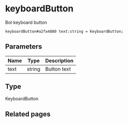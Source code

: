 # keyboardButton
Bot keyboard button

```
keyboardButton#a2fa4880 text:string = KeyboardButton;
```

## Parameters
| Name | Type | Description |
| ---- | :----: | ----------- |
| text | string | Button text |


## Type
KeyboardButton

## Related pages
